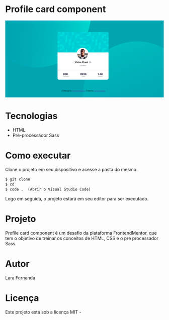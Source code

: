 # Profile card component

<img src="./images/image.png">

# Tecnologias

<ul>
    <li>HTML</li>
    <li>Pré-processador Sass</li>
</ul>

# Como executar

Clone o projeto em seu dispositivo e acesse a pasta do mesmo.

```
$ git clone
$ cd 
$ code .  (Abrir o Visual Studio Code)
```
Logo em seguida, o projeto estará em seu editor para ser executado.

# Projeto

Profile card component é um desafio da plataforma FrontendMentor, que tem o objetivo de treinar os conceitos de HTML, CSS e o pré processador Sass.

# Autor

Lara Fernanda

# Licença

Este projeto está sob a licença MIT -